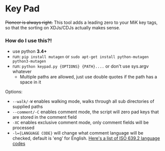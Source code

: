 # Key Pad

~~Pioneer is always right.~~
This tool adds a leading zero to your MiK key tags, so that the sorting on XDJs/CDJs actually makes sense.


### How do I use this?!
- use python **3.4+**
- run: `pip install mutagen` or `sudo apt-get install python-mutagen python3-mutagen`
- run: `python keypad.py {OPTIONS} {PATH}....` or don't use sys.argv whatever
    - Multiple paths are allowed, just use double quotes if the path has a space in it

Options:

- `--walk/-W` enables walking mode, walks through all sub directories of supplied paths
- `--comment/-C` enables comment mode, the script will zero pad keys that are stored in the comment field
- `-XC` enables exclusive comment mode, only comment fields will be processed
- `-l={LANGUAGE CODE}` will change what comment language will be checked, default is 'eng' for English. [Here's a list of ISO 639.2 language codes](https://www.loc.gov/standards/iso639-2/php/code_list.php "ISO 639.2 reference")
